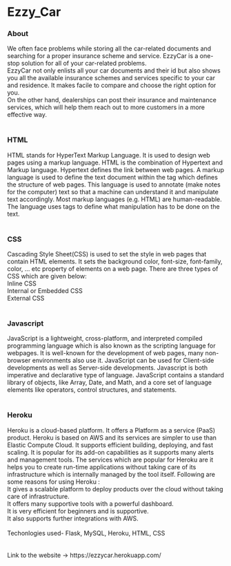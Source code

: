 # Ezzy_Car
<h3>About</h3>
   We often face problems while storing all the car-related documents and searching for a proper insurance scheme and 
service. EzzyCar is a one-stop solution for all of your car-related problems.<br>
    EzzyCar not only enlists all your car documents and their id but also shows you all the available insurance schemes and 
services specific to your car and residence. It makes facile to compare and choose the right option for you.<br>
    On the other hand, dealerships can post their insurance and maintenance services, which will help them reach out to more 
customers in a more effective way.
<br><br>
<h3>HTML</h3>
HTML stands for HyperText Markup Language. It is used to design web pages using a markup language. HTML is the combination of Hypertext and Markup language. Hypertext defines the link between web pages. A markup language is used to define the text document within the tag which defines the structure of web pages. This language is used to annotate (make notes for the computer) text so that a machine can understand it and manipulate text accordingly. Most markup languages (e.g. HTML) are human-readable. The language uses tags to define what manipulation has to be done on the text. 
<br><br>
<h3>CSS</h3>
Cascading Style Sheet(CSS) is used to set the style in web pages that contain HTML elements. It sets the background color, font-size, font-family, color, … etc property of elements on a web page. 
There are three types of CSS which are given below: 
<br>Inline CSS
<br>Internal or Embedded CSS
<br>External CSS
<br><br>
<h3>Javascript</h3>
JavaScript is a lightweight, cross-platform, and interpreted compiled programming language which is also known as the scripting language for webpages. It is well-known for the development of web pages, many non-browser environments also use it. JavaScript can be used for Client-side developments as well as Server-side developments. Javascript is both imperative and declarative type of language. JavaScript contains a standard library of objects, like Array, Date, and Math, and a core set of language elements like operators, control structures, and statements. 
<br><br>
<h3>Heroku</h3>
Heroku is a cloud-based platform. It offers a Platform as a service (PaaS) product. Heroku is based on AWS and its services are simpler to use than Elastic Compute Cloud. It supports efficient building, deploying, and fast scaling. It is popular for its add-on capabilities as it supports many alerts and management tools. The services which are popular for Heroku are it helps you to create run-time applications without taking care of its infrastructure which is internally managed by the tool itself. Following are some reasons for using Heroku :
<br>It gives a scalable platform to deploy products over the cloud without taking care of infrastructure.
<br>It offers many supportive tools with a powerful dashboard.
<br>It is very efficient for beginners and is supportive.
<br>It also supports further integrations with AWS.
<br><br>
Techonlogies used- Flask, MySQL, Heroku, HTML, CSS<br>
<br><br>
Link to the website -> https://ezzycar.herokuapp.com/
   
